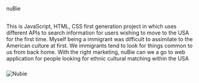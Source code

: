 #
nuBie

##
This is JavaScript, HTML, CSS first generation project in which uses different APIs to search information for users wishing to move to the USA for the first time. Myself being a immigrant was difficult to assimilate to the American culture at first. We immigrants tend to look for things common to us from back home. With the right marketing, nuBie can we a go to web application for people looking for ethnic cultural matching within the USA
###
![Nubie](Screen_shots/front_page.png)


####



#####